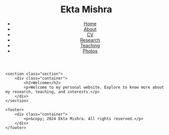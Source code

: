 <html lang="en">
<head>
    <meta charset="UTF-8">
    <meta name="viewport" content="width=device-width, initial-scale=1.0">
    <title>Ekta Mishra - Home</title>
    <link rel="stylesheet" href="styles.css">
    <link href="https://fonts.googleapis.com/css2?family=Roboto:wght@400;700&display=swap" rel="stylesheet">
</head>
<body>
    <header>
        <div class="container">
            <h1>Ekta Mishra</h1>
            <nav>
                <ul>
                    <li><a href="index.html">Home</a></li>
                    <li><a href="about.html">About</a></li>
                    <li><a href="cv.html">CV</a></li>
                    <li><a href="research.html">Research</a></li>
                    <li><a href="teaching.html">Teaching</a></li>
                    <li><a href="photos.html">Photos</a></li>
                </ul>
            </nav>
        </div>
    </header>

    <section class="section">
        <div class="container">
            <h2>Welcome</h2>
            <p>Welcome to my personal website. Explore to know more about my research, teaching, and interests.</p>
        </div>
    </section>

    <footer>
        <div class="container">
            <p>&copy; 2024 Ekta Mishra. All rights reserved.</p>
        </div>
    </footer>
</body>
</html>

